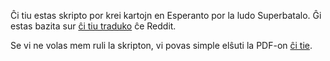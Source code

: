 Ĉi tiu estas skripto por krei kartojn en Esperanto por la ludo Superbatalo. Ĝi estas bazita sur [ĉi tiu traduko](https://www.reddit.com/r/esperante/comments/cn3uf6/superbatalo_presebla_traduko_de_la_ludo_superfight/) ĉe Reddit.

Se vi ne volas mem ruli la skripton, vi povas simple elŝuti la PDF-on [ĉi tie](https://esperanto.github.io/superbatalo/superbatalo.pdf).

